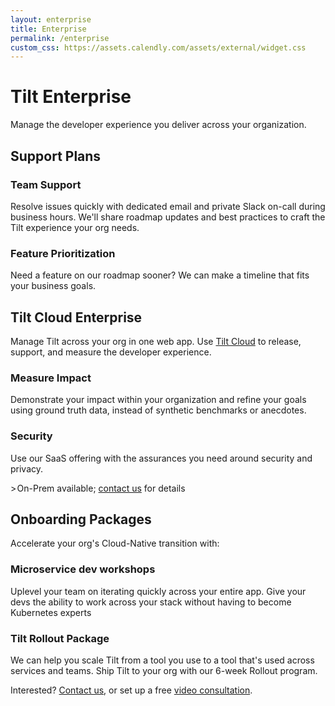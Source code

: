 ```yaml
---
layout: enterprise
title: Enterprise
permalink: /enterprise
custom_css: https://assets.calendly.com/assets/external/widget.css
---
```


# Tilt Enterprise

Manage the developer experience you deliver across your organization.

<div class="enterprise-menu">

<h2 class="enterprise-menu-sectionTitle">Support Plans</h2>

<div class="enterprise-menu-section">
<div>
<h3 class="enterprise-menu-sectionSubtitle">Team Support</h3>
<p>Resolve issues quickly with dedicated email and private Slack on-call during business hours. We'll share roadmap updates and best practices to craft the Tilt experience your org needs.</p>
</div>

<div>
<h3 class="enterprise-menu-sectionSubtitle">Feature Prioritization</h3>
<p>Need a feature on our roadmap sooner? We can make a timeline that fits your business goals.</p>

</div>
</div>

<h2 class="enterprise-menu-sectionTitle">Tilt Cloud Enterprise</h2>
<p>Manage Tilt across your org in one web app. Use <a href="https://cloud.tilt.dev/team/new" target="_blank">Tilt Cloud</a> to release, support, and measure the developer experience.</p>

<div class="enterprise-menu-section">
<div>
<h3 class="enterprise-menu-sectionSubtitle">Measure Impact</h3>
<p>Demonstrate your impact within your organization and refine your goals using ground truth data, instead of synthetic benchmarks or anecdotes.</p>
</div>

<div>
<h3 class="enterprise-menu-sectionSubtitle">Security</h3>
<p>Use our SaaS offering with the assurances you need around security and privacy.</p>
</div>
</div>

<div class="enterprise-menu-footer">&gt;&hairsp;On-Prem available; <a href="mailto:hi@tilt.dev">contact us</a> for details</div>


<h2 class="enterprise-menu-sectionTitle">Onboarding Packages</h2>
<p>Accelerate your org's Cloud-Native transition with:</p>

<div class="enterprise-menu-section">
<div>
<h3 class="enterprise-menu-sectionSubtitle">Microservice dev workshops</h3>
<p>Uplevel your team on iterating quickly across your entire app. Give your devs the ability to work across your stack without having to become Kubernetes experts</p>
</div>

<div>
<h3 class="enterprise-menu-sectionSubtitle">Tilt Rollout Package</h3>
<p>We can help you scale Tilt from a tool you use to a tool that's used across services and teams. Ship Tilt to your org with our 6-week Rollout program.</p>

</div>
</div>
</div>


<div class="enterprise-contact">
Interested? <a href="mailto:hi@tilt.dev">Contact us</a>, or set up a free <a href="" onclick="Calendly.initPopupWidget({url: 'https://calendly.com/dbentley/30min'});return false;">video consultation</a>.
</div>

<!-- Calendly -->
<script src="https://assets.calendly.com/assets/external/widget.js" type="text/javascript"></script>
<!-- Calendly -->